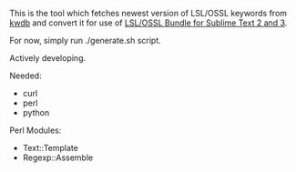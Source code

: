 
This is the tool which fetches newest version of LSL/OSSL keywords from [kwdb](https://code.google.com/p/kwdb) and convert it for use of [LSL/OSSL Bundle for Sublime Text 2 and 3](https://github.com/Makopo/sublime-text-lsl).

For now, simply run ./generate.sh script.

Actively developing.

Needed:

* curl
* perl
* python

Perl Modules:

* Text::Template
* Regexp::Assemble

